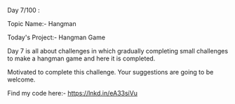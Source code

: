 Day 7/100 :

Topic Name:- Hangman

Today's Project:- Hangman Game



Day 7 is all about challenges in which gradually completing small challenges to make a hangman game and here it is completed.



Motivated to complete this challenge. Your suggestions are going to be welcome.

Find my code here:- https://lnkd.in/eA33siVu
